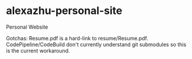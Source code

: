 # alexazhu-personal-site
Personal Website

Gotchas: Resume.pdf is a hard-link to resume/Resume.pdf. CodePipeline/CodeBuild don't currently understand git submodules so this is the current workaround.
